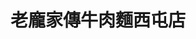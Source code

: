 ---
title: "老龐家傳牛肉麵西屯店"
description: "老龐家傳牛肉麵西屯店"
layout: shop
keywords:
  - 美食競賽
  - 台灣美食
  - 美食精選
datePublished: "2025-06-30"
dateModified: "2025-07-06"
city: "台中市"
district: "西屯區"
address: "407台中市西屯區甘肅路一段199號"
phone: "0423168838"
geo: "24.16857398709539, 120.6567474182163"
google_map: "https://maps.app.goo.gl/KTcjuJFhLsuEn4rE7"
footinder: ""
official: "https://www.facebook.com/p/%E8%80%81%E9%BE%90%E5%AE%B6%E5%82%B3%E7%89%9B%E8%82%89%E9%BA%B5-100064117776154/"
award:
  - name: "台北國際牛肉麵節"
    year: "2024"
    entries:
      - group: "鮮食組"
        cooking_style: "紅燒"
        rank: "金牌"

---